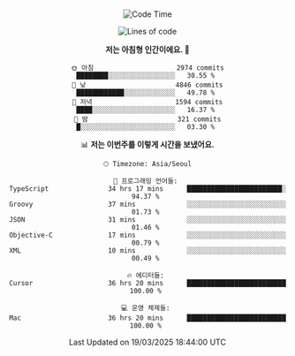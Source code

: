 <div align="center">

<br />

 <!--START_SECTION:waka-->
![Code Time](http://img.shields.io/badge/Code%20Time-4%2C368%20hrs%2020%20mins-blue)

![Lines of code](https://img.shields.io/badge/%EC%A0%80%EB%8A%94%20%EC%97%AC%ED%83%9C%EA%B9%8C%EC%A7%80%20-5.2%20million%20%EC%A4%84%EC%9D%98%20%EC%BD%94%EB%93%9C%EB%A5%BC%20%EC%9E%91%EC%84%B1%ED%96%88%EC%96%B4%EC%9A%94.-blue)

**저는 아침형 인간이에요. 🐤** 

```text
🌞 아침                     2974 commits        ████████░░░░░░░░░░░░░░░░░   30.55 % 
🌆 낮　                     4846 commits        ████████████░░░░░░░░░░░░░   49.78 % 
🌃 저녁                     1594 commits        ████░░░░░░░░░░░░░░░░░░░░░   16.37 % 
🌙 밤　                     321 commits         █░░░░░░░░░░░░░░░░░░░░░░░░   03.30 % 
```


📊 **저는 이번주를 이렇게 시간을 보냈어요.** 

```text
🕑︎ Timezone: Asia/Seoul

💬 프로그래밍 언어들: 
TypeScript               34 hrs 17 mins      ████████████████████████░   94.37 % 
Groovy                   37 mins             ░░░░░░░░░░░░░░░░░░░░░░░░░   01.73 % 
JSON                     31 mins             ░░░░░░░░░░░░░░░░░░░░░░░░░   01.46 % 
Objective-C              17 mins             ░░░░░░░░░░░░░░░░░░░░░░░░░   00.79 % 
XML                      10 mins             ░░░░░░░░░░░░░░░░░░░░░░░░░   00.49 % 

🔥 에디터들: 
Cursor                   36 hrs 20 mins      █████████████████████████   100.00 % 

💻 운영 체제들: 
Mac                      36 hrs 20 mins      █████████████████████████   100.00 % 
```


 Last Updated on 19/03/2025 18:44:00 UTC
<!--END_SECTION:waka-->

</div>
